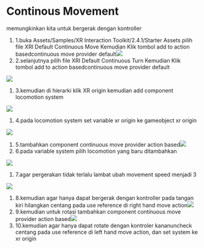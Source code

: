 # Continous Movement

memungkinkan kita untuk bergerak dengan kontroller

1. 1.buka Assets/Samples/XR Interaction Toolkit/2.4.1/Starter Assets pilih file XRI Default Continuous Move Kemudian Klik tombol add to action basedcontinuous move provider default![](https://files.gitbook.com/v0/b/gitbook-x-prod.appspot.com/o/spaces%2FaqmFisaJr4K91KrM0Nhv%2Fuploads%2Fof38SEbz6Kz6e9VnSX0j%2Fimage.png?alt=media\&token=a4e19c35-13ae-47d8-9577-615ec707f654)
2. 2.selanjutnya pilih file XRI Default Continuous Turn Kemudian Klik tombol add to action basedcontinuous move provider default

![](https://files.gitbook.com/v0/b/gitbook-x-prod.appspot.com/o/spaces%2FaqmFisaJr4K91KrM0Nhv%2Fuploads%2FZ3R0YYK0stAFV8Ww8YCt%2Fimage.png?alt=media\&token=765233f3-4d2b-474c-a973-76bc82e79caa)

1. 3.kemudian di hierarki klik XR origin kemudian add component locomotion system

![](https://files.gitbook.com/v0/b/gitbook-x-prod.appspot.com/o/spaces%2FaqmFisaJr4K91KrM0Nhv%2Fuploads%2F9TrX0HN6a0fPxX5lZWqf%2Fimage.png?alt=media\&token=75cb2646-a9a8-43c5-8f46-b7a61ac36cec)

1. 4.pada locomotion system set variable xr origin ke gameobject xr origin

![](https://files.gitbook.com/v0/b/gitbook-x-prod.appspot.com/o/spaces%2FaqmFisaJr4K91KrM0Nhv%2Fuploads%2FOLWqY7BMX72nQnokoVME%2Fimage.png?alt=media\&token=91969c3c-e008-4359-b572-fa5f0037f3ec)

1. 5.tambahkan component continuous move provider action based![](https://files.gitbook.com/v0/b/gitbook-x-prod.appspot.com/o/spaces%2FaqmFisaJr4K91KrM0Nhv%2Fuploads%2FaB5H5Dvf5e5CxrqxVHfG%2Fimage.png?alt=media\&token=b9ccd6c4-47a2-4d5e-854e-05cf6b710ae0)
2. 6.pada variable system pilih locomotion yang baru ditambahkan

![](https://files.gitbook.com/v0/b/gitbook-x-prod.appspot.com/o/spaces%2FaqmFisaJr4K91KrM0Nhv%2Fuploads%2FDz9OTHSISMWmbObmriQt%2Fimage.png?alt=media\&token=3147bcdc-916c-4c54-a586-045c23618e8f)

1. 7.agar pergerakan tidak terlalu lambat ubah movement speed menjadi 3

![](https://files.gitbook.com/v0/b/gitbook-x-prod.appspot.com/o/spaces%2FaqmFisaJr4K91KrM0Nhv%2Fuploads%2FSwDERsW1FAt1krheFk48%2Fimage.png?alt=media\&token=286f57d3-95e6-4643-90b7-e5bd01fc52be)

1. 8.kemudian agar hanya dapat bergerak dengan kontroller pada tangan kiri hilangkan centang pada use reference di right hand move action![](https://files.gitbook.com/v0/b/gitbook-x-prod.appspot.com/o/spaces%2FaqmFisaJr4K91KrM0Nhv%2Fuploads%2FM87eildKAUk9pQnFlEdo%2Fimage.png?alt=media\&token=dc1c3074-0914-457d-93a8-e5d348867cf3)
2. 9.kemudian untuk rotasi tambahkan component continuous move provider action based![](https://files.gitbook.com/v0/b/gitbook-x-prod.appspot.com/o/spaces%2FaqmFisaJr4K91KrM0Nhv%2Fuploads%2F0OCQd3eDW3MdF7mp2ILU%2Fimage.png?alt=media\&token=ebd8e830-bcd9-433a-a385-b2a962ebc4f0)
3. 10.kemudian agar hanya dapat rotate dengan kontroler kananuncheck centang pada use reference di left hand move action, dan set system ke xr origin
